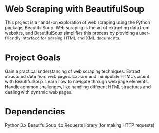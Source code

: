 # Web Scraping with BeautifulSoup
This project is a hands-on exploration of web scraping using the Python package, BeautifulSoup. Web scraping is the art of extracting data from websites, and BeautifulSoup simplifies this process by providing a user-friendly interface for parsing HTML and XML documents.

# Project Goals 
Gain a practical understanding of web scraping techniques.
Extract structured data from web pages.
Explore and manipulate HTML content with BeautifulSoup.
Learn how to navigate through web page elements.
Handle common challenges, like handling different HTML structures and dealing with dynamic web pages.

# Dependencies
Python 3.x
BeautifulSoup 4.x
Requests library (for making HTTP requests)
